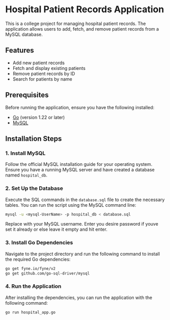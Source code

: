 # Hospital Patient Records Application

This is a college project for managing hospital patient records. The application allows users to add, fetch, and remove patient records from a MySQL database.

## Features

- Add new patient records
- Fetch and display existing patients
- Remove patient records by ID
- Search for patients by name

## Prerequisites

Before running the application, ensure you have the following installed:

- [Go](https://golang.org/doc/install) (version 1.22 or later)
- [MySQL](https://dev.mysql.com/doc/refman/8.0/en/installing.html)

## Installation Steps

### 1. Install MySQL

Follow the official MySQL installation guide for your operating system. Ensure you have a running MySQL server and have created a database named `hospital_db`.

### 2. Set Up the Database

Execute the SQL commands in the `database.sql` file to create the necessary tables. You can run the script using the MySQL command line:

```bash
mysql -u <mysql-UserName> -p hospital_db < database.sql
```
Replace <code><mysql-UserName></code> with your MySQL username.
Enter you desire password if youve set it already or else leave it empty and hit enter.

### 3. Install Go Dependencies 

Navigate to the project directory and run the following command to install the required Go dependencies:
```bash
go get fyne.io/fyne/v2
go get github.com/go-sql-driver/mysql
```

### 4. Run the Application

After installing the dependencies, you can run the application with the following command:
```bash
go run hospital_app.go
```
